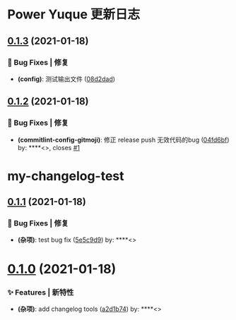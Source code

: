 # Power Yuque 更新日志

## [0.1.3](https://github.com/arvinxx/power-yuque/compare/v0.1.2...v0.1.3) (2021-01-18)


### 🐛 Bug Fixes | 修复

* **(config)**: 测试输出文件 ([08d2dad](https://github.com/arvinxx/power-yuque/commit/08d2dad))

## [0.1.2](https://github.com/arvinxx/power-yuque/compare/v0.1.1...v0.1.2) (2021-01-18)


### 🐛 Bug Fixes | 修复

* **(commitlint-config-gitmoji)**: 修正 release push 无效代码的bug ([04fd6bf](https://github.com/arvinxx/power-yuque/commit/04fd6bf)) by: ****<>, closes [#1](https://github.com/arvinxx/power-yuque/issues/1)

# my-changelog-test

## [0.1.1](https://github.com/arvinxx/power-yuque/compare/v0.1.0...v0.1.1) (2021-01-18)


### 🐛 Bug Fixes | 修复

* **(杂项)**: test bug fix ([5e5c9d9](https://github.com/arvinxx/power-yuque/commit/5e5c9d9)) by: ****<>

# [0.1.0](https://github.com/arvinxx/power-yuque/compare/v0.0.1...v0.1.0) (2021-01-18)


### ✨ Features | 新特性

* **(杂项)**: add changelog tools ([a2d1b74](https://github.com/arvinxx/power-yuque/commit/a2d1b74)) by: ****<>
